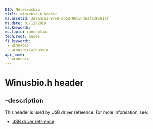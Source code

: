 ```yaml
---
UID: NA:winusbio
title: Winusbio.h header
ms.assetid: 3d9a47a1-97e8-3b52-96b2-d61fa36c61af
ms.date: 01/11/2019
ms.keywords: 
ms.topic: conceptual
tech.root: buses
f1_keywords:
 - winusbio
 - winusbio/winusbio
api_name:
 - winusbio
---
```


# Winusbio.h header


## -description

This header is used by USB driver reference. For more information, see:

- [USB driver reference](../_buses/index.md)

